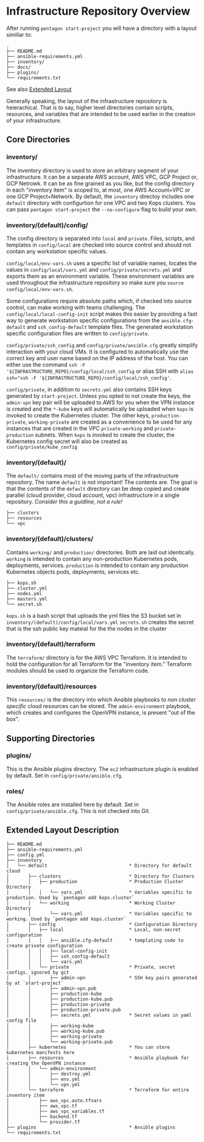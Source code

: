 # Infrastructure Repository Overview
After running `pentagon start-project` you will have a directory with a layout similiar to:
```
.
├── README.md
├── ansible-requirements.yml
├── inventory/
├── docs/
├── plugins/
└── requirements.txt
```
See also [Extended Layout](#extended-layout-description)

Generally speaking, the layout of the infrastructure repository is heierachical. That is to say, higher level directories contain scripts, resources, and variables that are intended to be used earlier in the creation of your infrastructure.

## Core Directories

### inventory/
The inventory directory is used to store an arbitrary segment of your infrastructure. It can be a separate AWS account, AWS VPC, GCP Project or, GCP Netrowk. It can be as fine grained as you like, but the config directory in each "inventory item" is scoped to, at most, one AWS Account+VPC or one GCP Project+Network.  By default, the `inventory` directoy includes one `default` directory with configurtion for one VPC and two Kops clusters. You can pass `pentagon start-project` the `--no-configure` flag to build your own.

### inventory/(default)/config/
The config directory is separated into `local` and `private`. Files, scripts, and templates in `config/local` are checked into source control and should not contain any workstation specific values.

`config/local/env-vars.sh` uses a specific list of variable names, locates the values in `config/local/vars.yml` and `config/private/secrets.yml` and exports them as an environment variable. These environment variables are used throughout the infrastructure repository so make sure you `source config/local/env-vars.sh`.

Some configurations require absolute paths which, if checked into source control, can make working with teams challenging. The `config/local/local-config-init` script makes this easier by providing a fast way to generate workstation specific configurations from the `ansible.cfg-default` and `ssh_config-default` template files. The generated workstation specific configuration files are written to `config/private`.

`config/private/ssh_config` and `config/private/ansible.cfg` greatly simplify interaction with your cloud VMs. It is configured to automatically use the correct key and user name based on the IP address of the host. You can either use the command `ssh -F '${INFRASTRUCTURE_REPO}/config/local/ssh_config` or alias SSH with `alias ssh="ssh -F '${INFRASTRUCTURE_REPO}/config/local/ssh_config'`.

`config/private`, in addition to `secrets.yml` also contains SSH keys generated by `start-project`. Unless you opted to not create the keys, the `admin-vpn` key pair will be uploaded to AWS for you when the VPN instance is created and the `*-kube` keys will automatically be uploaded when `kops` is invoked to create the Kubernetes cluster. The other keys, `production-private`, `working-private` are created as a convenience to be used for any instances that are created in the VPC `private-working` and `private-production` subnets. When `kops` is invoked to create the cluster, the Kubernetes config secret will also be created as `config/private/kube_config`

### inventory/(default)/
The `default/` contains most of the moving parts of the infrastructure repository. The name `default` is not important! The contents are. The goal is that the contents of the `default` directory can be deep copied and create parallel (cloud provider, cloud account, vpc) infrastructure in a single repository. *Consider this a guidline, not a rule!*

```
├── clusters
├── resources
└── vpc
```

### inventory/(default)/clusters/
Contains `working/` and `production/` directories. Both are laid out identically.
`working` is intended to contain any non-production Kubernetes pods, deployments, services. `production` is intended to contain any production Kubernetes objects pods, deployments, services etc.
```
├── kops.sh
├── cluster.yml
├── nodes.yml
├── masters.yml
└── secret.sh
```
`kops.sh` is a bash script that uploads the yml files the S3 bucket set in `inventory/(default)/config/local/vars.yml`
`secrets.sh` creates the secret that is the ssh public key mateial for the the nodes in the cluster

### inventory/(default)/terraform
The `terraform/` directory is for the AWS VPC Terraform. It is intended to hold the configuration for all Terraform for the "inventory item." Terraform modules should be used to organize the Terraform code.

### inventory/(default)/resources
This `resources/` is the directory into which Ansible playbooks to _non cluster specific_ cloud resources can be stored. The `admin-environment` playbook, which creates and configures the OpenVPN instance, is present "out of the box".

## Supporting Directories

### plugins/
This is the Ansible plugins directory. The `ec2` infrastructure plugin is enabled by default. Set in `config/private/ansible.cfg`.

### roles/
The Ansible roles are installed here by default. Set in `config/private/ansible.cfg`.
This is not checked into Git.

## Extended Layout Description

```
├── README.md
├── ansible-requirements.yml
├── config.yml
├── inventory
│   └── default                              * Directory for default cloud
│       ├── clusters                         * Directory for Clusters
│       │   ├── production                   * Production Cluster Directory
│       │   │   └── vars.yml                 * Variables specific to production. Used by `pentagon add kops.cluster`
│       │   └── working                      * Working Cluster Directory
│       │       └── vars.yml                 * Variables specific to working. Used by `pentagon add kops.cluster`
│       ├── config                           * Configuration Directory
│       │   ├── local                        * Local, non-secret configuration
│       │   │   ├── ansible.cfg-default      * templating code to create private configuration
│       │   │   ├── local-config-init
│       │   │   ├── ssh_config-default
│       │   │   └── vars.yml
│       │   └── private                      * Private, secret configs. ignored by git
│       │       ├── admin-vpn                * SSH key pairs generated by at `start-project`
│       │       ├── admin-vpn.pub
│       │       ├── production-kube
│       │       ├── production-kube.pub
│       │       ├── production-private
│       │       ├── production-private.pub
│       │       ├── secrets.yml              * Secret values in yaml config file
│       │       ├── working-kube
│       │       ├── working-kube.pub
│       │       ├── working-private
│       │       └── working-private.pub
│       ├── kubernetes                       * You can store kubernetes manifests here
│       ├── resources                        * Ansible playbook for creating the OpenVPN instance
│       │   └── admin-environment
│       │       ├── destroy.yml
│       │       ├── env.yml
│       │       └── vpn.yml
│       └── terraform                        * Terraform for entire inventory item
│           ├── aws_vpc.auto.tfvars
│           ├── aws_vpc.tf
│           ├── aws_vpc_variables.tf
│           ├── backend.tf
│           └── provider.tf
├── plugins                                  * Ansible plugins
└── requirements.txt
```
